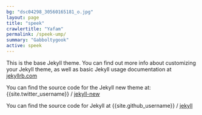 ```yaml
---
bg: "dsc04298_30560165181_o.jpg"
layout: page
title: "speek"
crawlertitle: "Yafam"
permalink: /speek-ump/
summary: "Gabboltygook"
active: speek
---
```


This is the base Jekyll theme. You can find out more info about customizing your Jekyll theme, as well as basic Jekyll usage documentation at [jekyllrb.com](http://jekyllrb.com/)

You can find the source code for the Jekyll new theme at:
{{site.twitter_username}} /
[jekyll-new](https://github.com/jglovier/jekyll-new)

You can find the source code for Jekyll at
{{site.github_username}} /
[jekyll](https://github.com/jekyll/jekyll)
